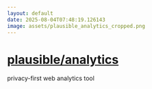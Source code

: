 ```yaml
---
layout: default
date: 2025-08-04T07:48:19.126143
image: assets/plausible_analytics_cropped.png
---
```


# [plausible/analytics](https://github.com/plausible/analytics)

privacy-first web analytics tool

